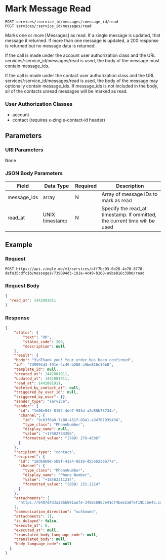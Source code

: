 # Mark Message Read

    POST services/:service_id/messages/:message_id/read
    POST services/:service_id/messages/read
    
Marks one or more [Messages] as read. If a single message is updated, that message it returned.  If more than one message is updated, a 200 response is returned but no message data is returned.

If the call is made under the account user authorization class and the URL services/:service_id/messages/read is used, the body of the message must contain message_ids.

If the call is made under the contact user authorization class and the URL services/:service_id/messages/read is used, the body of the message may optionally contain message_ids. If message_ids is not included in the body, all of the contacts unread messages will be marked as read.

### User Authorization Classes 
* account
* contact (requires x-zingle-contact-id header)

## Parameters
### URI Parameters
None
### JSON Body Parameters
Field | Data Type | Required | Description
--- | --- | --- | ---
message_ids | array| N | Array of message IDs to mark as read
read_at | UNIX timestamp| N | Specify the read_at timestamp.  If ommitted, the current time will be used

## Example
### Request

    POST https://api.zingle.me/v1/services/aff7bc93-6e28-4e70-8770-defa35cdfc1b/messages/739094d3-191e-4c49-b208-a9be816c39b0/read
### Request Body 
```json
{
  "read_at": 1442881911
}
```
### Response
``` json
{
    "status": {
        "text": "OK",
        "status_code": 200,
        "description": null
    },
    "result": {
    "body": "3\nThank you! Your order has been confirmed",
    "id": "739094d3-191e-4c49-b208-a9be816c39b0",
    "template_id": null,
    "created_at": 1442881911,
    "updated_at": 1442881911,
    "read_at": 1442881911,
    "deleted_by_contact_at": null,
    "triggered_by_user_id": null,
    "triggered_by_user": {},
    "sender_type": "service",
    "sender": {
      "id": "1d06e84f-8152-4de7-983d-a2d88b73734a",
      "channel": {
        "id": "9cb3f0a0-7e88-431f-8941-a34787939434",
        "type_class": "PhoneNumber",
        "display_name": null,
        "value": "+17602784396",
        "formatted_value": "(760) 278-4396"
      }
    },
    "recipient_type": "contact",
    "recipient": {
      "id": "18d69698-5b9f-4124-9d19-d55bb23eb77a",
      "channel": {
        "type_class": "PhoneNumber",
        "display_name": "Phone Number",
        "value": "+18582311214",
        "formatted_value": "(858) 231-1214"
      }
    },
    "attachments": [
      "https://6407d4d3a30bb891aafe-345656863e41d74beb2a8fef19bcbe4a.ssl.cf1.rackcdn.com/attachment_5713.gif"
    ],
    "communication_direction": "outbound",
    "attachments": [],
    "is_delayed": false,
    "execute_at": 0,
    "executed_at": null,
    "translated_body_language_code": null,
    "translated_body": null,
    "body_language_code": null
  }
}
```
[Message]: README.md
